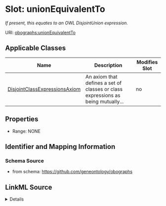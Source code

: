 # Slot: unionEquivalentTo


_If present, this equates to an OWL DisjointUnion expression._



URI: [obographs:unionEquivalentTo](https://github.com/geneontology/obographs/unionEquivalentTo)



<!-- no inheritance hierarchy -->




## Applicable Classes

| Name | Description | Modifies Slot |
| --- | --- | --- |
[DisjointClassExpressionsAxiom](DisjointClassExpressionsAxiom.md) | An axiom that defines a set of classes or class expressions as being mutually... |  no  |







## Properties

* Range: NONE





## Identifier and Mapping Information







### Schema Source


* from schema: https://github.com/geneontology/obographs




## LinkML Source

<details>
```yaml
name: unionEquivalentTo
description: If present, this equates to an OWL DisjointUnion expression.
from_schema: https://github.com/geneontology/obographs
rank: 1000
alias: unionEquivalentTo
owner: DisjointClassExpressionsAxiom
domain_of:
- DisjointClassExpressionsAxiom

```
</details>